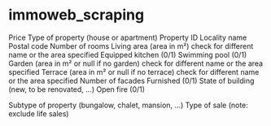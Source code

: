 # immoweb_scraping

Price
Type of property (house or apartment)
Property ID
Locality name
Postal code
Number of rooms
Living area (area in m²) check for different name or the area specified
Equipped kitchen (0/1)
Swimming pool (0/1)
Garden (area in m² or null if no garden) check for different name or the area specified
Terrace (area in m² or null if no terrace) check for different name or the area specified
Number of facades
Furnished (0/1)
State of building (new, to be renovated, ...)
Open fire (0/1)


Subtype of property (bungalow, chalet, mansion, ...)
Type of sale (note: exclude life sales)


